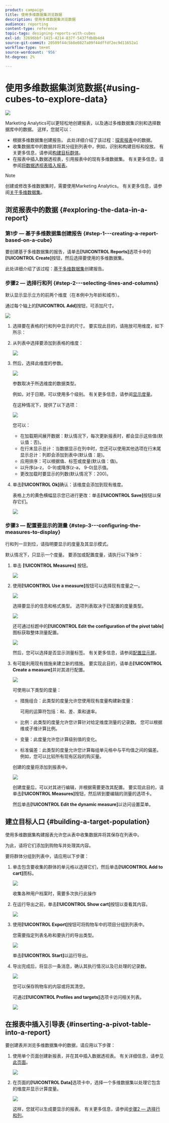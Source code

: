 ```yaml
---
product: campaign
title: 使用多维数据集浏览数据
description: 使用多维数据集浏览数据
audience: reporting
content-type: reference
topic-tags: designing-reports-with-cubes
exl-id: 32696bbf-1415-4214-837f-5437fdb8b4d4
source-git-commit: 20509f44c5b8e0827a09f44dffdf2ec9d11652a1
workflow-type: tm+mt
source-wordcount: '956'
ht-degree: 2%

---
```


# 使用多维数据集浏览数据{#using-cubes-to-explore-data}

![](../../assets/common.svg)

Marketing Analytics可以更轻松地创建报表，以及通过多维数据集识别和选择数据库中的数据。 这样，您就可以：

* 根据多维数据集创建报告。 此处详细介绍了该过程：[探索报表](#exploring-the-data-in-a-report)中的数据。
* 收集数据库中的数据并将其分组到列表中，例如，识别和构建目标和投放。 有关更多信息，请参阅[构建目标群体](#building-a-target-population)。
* 在报表中插入数据透视表，引用报表中的现有多维数据集。 有关更多信息，请参阅[将数据透视表插入报表](#inserting-a-pivot-table-into-a-report)。

>[!NOTE]
>
>创建或修改多维数据集时，需要使用Marketing Analytics。 有关更多信息，请参阅[关于多维数据集](../../reporting/using/about-cubes.md)。

## 浏览报表中的数据 {#exploring-the-data-in-a-report}

### 第1步 — 基于多维数据集创建报告 {#step-1---creating-a-report-based-on-a-cube}

要创建基于多维数据集的报告，请单击&#x200B;**[!UICONTROL Reports]**&#x200B;选项卡中的&#x200B;**[!UICONTROL Create]**&#x200B;按钮，然后选择要使用的多维数据集。

此处详细介绍了该过程：[基于多维数据集](../../reporting/using/creating-indicators.md#creating-a-report-based-on-a-cube)创建报告。

### 步骤2 — 选择行和列 {#step-2---selecting-lines-and-columns}

默认显示显示立方的前两个维度（在本例中为年龄和城市）。

通过每个轴上的&#x200B;**[!UICONTROL Add]**&#x200B;按钮，可添加尺寸。

![](assets/s_advuser_cube_in_report_03.png)

1. 选择要在表格的行和列中显示的尺寸。 要实现此目的，请拖放可用维度，如下所示：
1. 从列表中选择要添加到表格的维度：

   ![](assets/s_advuser_cube_in_report_04.png)

1. 然后，选择此维度的参数。

   ![](assets/s_advuser_cube_in_report_04b.png)

   参数取决于所选维度的数据类型。

   例如，对于日期，可以使用多个级别。 有关更多信息，请参阅[显示度量](../../reporting/using/concepts-and-methodology.md#displaying-measures)。

   在这种情况下，提供了以下选项：

   ![](assets/s_advuser_cube_in_report_config2.png)

   您可以：

   * 在加载期间展开数据：默认情况下，每次更新报表时，都会显示这些值(默认值：否)。
   * 在行末显示总计：当数据显示在列中时，您还可以使用其他选项在行末尾显示总计：列即会添加到表中(默认值：是)。
   * 应用排序：可以根据值、标签或度量(默认值：值)。
   * 以升序(a-z， 0-9)或降序(z-a， 9-0)显示值。
   * 更改加载时要显示的列数(默认情况下：200)。

1. 单击&#x200B;**[!UICONTROL Ok]**&#x200B;确认：该维度会添加到现有维度。

   表格上方的黄色横幅显示您已进行更改：单击&#x200B;**[!UICONTROL Save]**&#x200B;按钮以保存它们。

   ![](assets/s_advuser_cube_in_report_04c.png)

### 步骤3 — 配置要显示的测量 {#step-3---configuring-the-measures-to-display}

行和列一旦到位，请指明要显示的度量及其显示模式。

默认情况下，只显示一个度量。 要添加或配置度量，请执行以下操作：

1. 单击 **[!UICONTROL Measures]** 按钮。

   ![](assets/s_advuser_cube_in_report_05.png)

1. 使用&#x200B;**[!UICONTROL Use a measure]**&#x200B;按钮可以选择现有度量之一。

   ![](assets/s_advuser_cube_in_report_08.png)

   选择要显示的信息和格式类型。 选项列表取决于已配置的度量类型。

   ![](assets/s_advuser_cube_in_report_09.png)

   还可通过标题中的&#x200B;**[!UICONTROL Edit the configuration of the pivot table]**&#x200B;图标获取整体测量配置。

   ![](assets/s_advuser_cube_in_report_config_02.png)

   然后，您可以选择是否显示测量标签。 有关更多信息，请参阅[配置显示屏](../../reporting/using/concepts-and-methodology.md#configuring-the-display)。

1. 有可能利用现有措施来建立新的措施。 要实现此目的，请单击&#x200B;**[!UICONTROL Create a measure]**&#x200B;并对其进行配置。

   ![](assets/s_advuser_cube_in_report_config_02a.png)

   可使用以下类型的度量：

   * 措施组合：此类型的度量允许您使用现有度量构建新度量：

      可用的运算符包括：和、差、乘和速率。

   * 比例：此类型的度量允许您计算针对给定维度测量的记录数。 您可以根据维或子维计算比例。
   * 变量：此度量允许您计算级别值的变化。
   * 标准偏差：此类型的度量允许您计算每组单元格中与平均值之间的偏差。 例如，您可以比较所有现有区段的购买量。

   创建的度量将添加到报表中。

   ![](assets/s_advuser_cube_in_report_config_02b.png)

   创建度量后，可以对其进行编辑，并根据需要更改其配置。 要实现此目的，请单击&#x200B;**[!UICONTROL Measures]**&#x200B;按钮，然后转到要编辑的测量的选项卡。

   然后单击&#x200B;**[!UICONTROL Edit the dynamic measure]**&#x200B;以访问设置菜单。

## 建立目标人口 {#building-a-target-population}

使用多维数据集构建报表允许您从表中收集数据并将其保存在列表中。

为此，请将它们添加到购物车并处理其内容。

要将群体分组到列表中，请应用以下步骤：

1. 单击包含要收集的群体的单元格以选择它们，然后单击&#x200B;**[!UICONTROL Add to cart]**&#x200B;图标。

   ![](assets/s_advuser_cube_in_report_config_02c.png)

   收集各种用户档案时，需要多次执行此操作

1. 在运行导出之前，单击&#x200B;**[!UICONTROL Show cart]**&#x200B;按钮以查看其内容。

   ![](assets/s_advuser_cube_in_report_config_02d.png)

1. 使用&#x200B;**[!UICONTROL Export]**&#x200B;按钮可将购物车中的项目分组到列表中。

   您需要指定列表名称和要执行的导出类型。

   ![](assets/s-advuser_cube_in_report_config_02e.png)

   单击&#x200B;**[!UICONTROL Start]**&#x200B;以运行导出。

1. 导出完成后，将显示一条消息，确认其执行情况以及已处理的记录数。

   ![](assets/s_advuser_cube_in_report_config_02f.png)

   您可以保存购物车的内容或将其清空。

   可通过&#x200B;**[!UICONTROL Profiles and targets]**&#x200B;选项卡访问相关列表。

   ![](assets/s_advuser_cube_in_report_config_02g.png)

## 在报表中插入引导表 {#inserting-a-pivot-table-into-a-report}

要创建表并浏览多维数据集中的数据，请应用以下步骤：

1. 使用单个页面创建新报表，并在其中插入数据透视表。 有关详细信息，请参见[此页面](../../reporting/using/creating-a-table.md#creating-a-breakdown-or-pivot-table)。

   ![](assets/s_advuser_cube_in_report_01.png)

1. 在页面的&#x200B;**[!UICONTROL Data]**&#x200B;选项卡中，选择一个多维数据集以处理它包含的维度并显示计算度量。

   ![](assets/s_advuser_cube_in_report_02.png)

   这样，您就可以生成要显示的报表。 有关更多信息，请参阅[步骤2 — 选择行和列](#step-2---selecting-lines-and-columns)。
